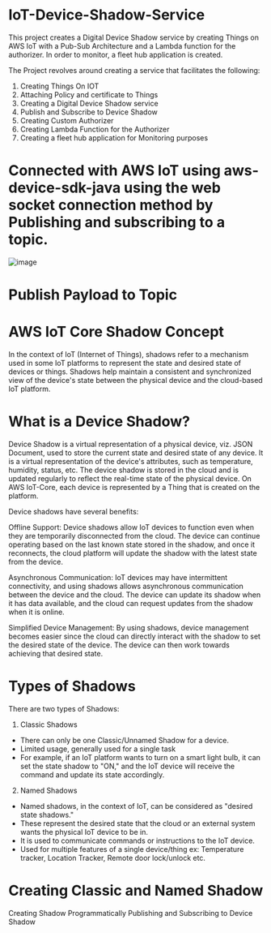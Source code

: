 # IoT-Device-Shadow-Service
This project creates a Digital Device Shadow service by creating Things on AWS IoT with a Pub-Sub Architecture and a Lambda function for the authorizer. In order to monitor, a fleet hub application is created.

The Project revolves around creating a service that facilitates the following:

1. Creating Things On IOT
2. Attaching Policy and certificate to Things
3. Creating a Digital Device Shadow service
4. Publish and Subscribe to Device Shadow
5. Creating Custom Authorizer
6. Creating Lambda Function for the Authorizer
7. Creating a fleet hub application for Monitoring purposes

# Connected with AWS IoT using aws-device-sdk-java using the web socket connection method by Publishing and subscribing to a topic.

![image](https://github.com/forum-bhatt/IoT-Device-Shadow-Service/assets/90527629/15008a93-89de-4d1a-8639-34ee09b4f424)

# Publish Payload to Topic

# AWS IoT Core Shadow Concept
In the context of IoT (Internet of Things), shadows refer to a mechanism used in some IoT platforms to represent the state and desired state of devices or things. Shadows help maintain a consistent and synchronized view of the device's state between the physical device and the cloud-based IoT platform.

# What is a Device Shadow?
Device Shadow is a virtual representation of a physical device, viz. JSON Document, used to store the current state and desired state of any device.  It is a virtual representation of the device's attributes, such as temperature, humidity, status, etc. The device shadow is stored in the cloud and is updated regularly to reflect the real-time state of the physical device.
On AWS IoT-Core, each device is represented by a Thing that is created on the platform.

Device shadows have several benefits:

Offline Support: Device shadows allow IoT devices to function even when they are temporarily disconnected from the cloud. The device can continue operating based on the last known state stored in the shadow, and once it reconnects, the cloud platform will update the shadow with the latest state from the device.

Asynchronous Communication: IoT devices may have intermittent connectivity, and using shadows allows asynchronous communication between the device and the cloud. The device can update its shadow when it has data available, and the cloud can request updates from the shadow when it is online.

Simplified Device Management: By using shadows, device management becomes easier since the cloud can directly interact with the shadow to set the desired state of the device. The device can then work towards achieving that desired state.

# Types of Shadows
There are two types of Shadows:
1. Classic Shadows
- There can only be one Classic/Unnamed Shadow for a device.
- Limited usage, generally used for a single task
- For example, if an IoT platform wants to turn on a smart light bulb, it can set the state shadow to "ON," and the IoT device will receive the command and update its state accordingly.


2. Named Shadows
- Named shadows, in the context of IoT, can be considered as "desired state shadows."
- These represent the desired state that the cloud or an external system wants the physical IoT device to be in. 
- It is used to communicate commands or instructions to the IoT device.
- Used for multiple features of a single device/thing ex: Temperature tracker, Location Tracker, Remote door 
  lock/unlock etc.

# Creating Classic and Named Shadow
Creating Shadow Programmatically
Publishing and Subscribing to Device Shadow

